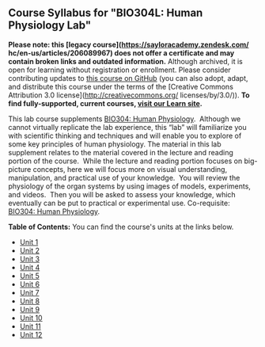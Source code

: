 Course Syllabus for "BIO304L: Human Physiology Lab"
---------------------------------------------------

**Please note: this [legacy course](https://sayloracademy.zendesk.com/
hc/en-us/articles/206089967) does not offer a certificate and may contain 
broken links and outdated information.** Although archived, it is open 
for learning without registration or enrollment. Please consider contributing 
updates to [this course on GitHub](https://github.com/saylordotorg/course_bio304l) 
(you can also adopt, adapt, and distribute this course under the terms of 
the [Creative Commons Attribution 3.0 license](http://creativecommons.org/
licenses/by/3.0/)). **To find fully-supported, current courses, [visit our 
Learn site](https://learn.saylor.org).**

This lab course supplements [BIO304: Human
Physiology](http://www.saylor.org/courses/bio304/).  Although we cannot
virtually replicate the lab experience, this “lab” will familiarize you
with scientific thinking and techniques and will enable you to explore
of some key principles of human physiology. The material in this lab
supplement relates to the material covered in the lecture and reading
portion of the course.  While the lecture and reading portion focuses on
big-picture concepts, here we will focus more on visual understanding,
manipulation, and practical use of your knowledge.  You will review the
physiology of the organ systems by using images of models, experiments,
and videos.  Then you will be asked to assess your knowledge, which
eventually can be put to practical or experimental use. Co-requisite:
[BIO304: Human Physiology](http://www.saylor.org/courses/bio304/).

**Table of Contents:** You can find the course's units at the links below.

- [Unit 1](https://legacy.saylor.org/bio304l/Unit01/)
- [Unit 2](https://legacy.saylor.org/bio304l/Unit02/)
- [Unit 3](https://legacy.saylor.org/bio304l/Unit03/)
- [Unit 4](https://legacy.saylor.org/bio304l/Unit04/)
- [Unit 5](https://legacy.saylor.org/bio304l/Unit05/)
- [Unit 6](https://legacy.saylor.org/bio304l/Unit06/)
- [Unit 7](https://legacy.saylor.org/bio304l/Unit07/)
- [Unit 8](https://legacy.saylor.org/bio304l/Unit08/)
- [Unit 9](https://legacy.saylor.org/bio304l/Unit09/)
- [Unit 10](https://legacy.saylor.org/bio304l/Unit10/)
- [Unit 11](https://legacy.saylor.org/bio304l/Unit11/)
- [Unit 12](https://legacy.saylor.org/bio304l/Unit12/)
